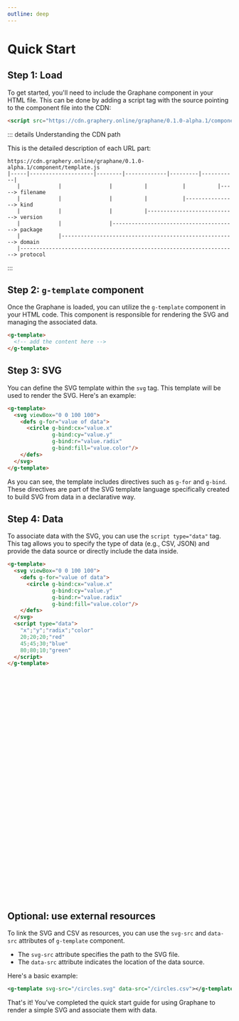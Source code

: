 ```yaml
---
outline: deep
---
```


# Quick Start

## Step 1: Load

To get started, you'll need to include the Graphane component in your HTML file. This can be done by
adding a script tag with the source pointing to the component file into the CDN:

```html
<script src="https://cdn.graphery.online/graphane/0.1.0-alpha.1/component/template.js"></script>
```

::: details Understanding the CDN path

This is the detailed description of each URL part:

```
https://cdn.graphery.online/graphane/0.1.0-alpha.1/component/template.js
|-----|--------------------|--------|-------------|---------|-----------|
   |            |               |          |           |          |-----> filename
   |            |               |          |           |----------------> kind
   |            |               |          |----------------------------> version
   |            |               |---------------------------------------> package
   |            |-------------------------------------------------------> domain
   |--------------------------------------------------------------------> protocol
```

:::

## Step 2: `g-template` component

Once the Graphane is loaded, you can utilize the `g-template` component in your HTML code. This
component is responsible for rendering the SVG and managing the associated data.

```html
<g-template>
  <!-- add the content here -->
</g-template>
```

## Step 3: SVG

You can define the SVG template within the `svg` tag. This template will be used to render the SVG.
Here's an example:

```html
<g-template>
  <svg viewBox="0 0 100 100">
    <defs g-for="value of data">
      <circle g-bind:cx="value.x"
              g-bind:cy="value.y"
              g-bind:r="value.radix"
              g-bind:fill="value.color"/>
    </defs>
  </svg>
</g-template>
```

As you can see, the template includes directives such as `g-for` and `g-bind`. These directives are
part of the SVG template language specifically created to build SVG from data in a declarative way.

## Step 4: Data

To associate data with the SVG, you can use the `script type="data"` tag. This tag allows you to
specify the type of data (e.g., CSV, JSON) and provide the data source or directly include the data
inside.

```html
<g-template>
  <svg viewBox="0 0 100 100">
    <defs g-for="value of data">
      <circle g-bind:cx="value.x"
              g-bind:cy="value.y"
              g-bind:r="value.radix"
              g-bind:fill="value.color"/>
    </defs>
  </svg>
  <script type="data">
    "x";"y";"radix";"color"
    20;20;20;"red"
    45;45;30;"blue"
    80;80;10;"green"
  </script>
</g-template>
```

<g-template>
  <svg viewBox="0 0 100 100">
    <defs g-for="value of data">
      <circle g-bind:cx="value.x"
              g-bind:cy="value.y"
              g-bind:r="value.radix"
              g-bind:fill="value.color"/>
    </defs>
  </svg>
  <g-script type="data" src="/circles.csv"></g-script>
</g-template>

## Optional: use external resources

To link the SVG and CSV as resources, you can use the `svg-src` and `data-src` attributes of
`g-template` component.

- The `svg-src` attribute specifies the path to the SVG file.
- The `data-src` attribute indicates the location of the data source.

Here's a basic example:

```svg
<g-template svg-src="/circles.svg" data-src="/circles.csv"></g-template>
```

<g-template src="/circles.svg" data-src="/circles.csv"></g-template>

That's it! You've completed the quick start guide for using Graphane to render a simple SVG and
associate them with data.